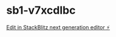 # sb1-v7xcdlbc

[Edit in StackBlitz next generation editor ⚡️](https://stackblitz.com/~/github.com/martinlean/sb1-v7xcdlbc)